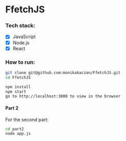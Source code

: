 # FfetchJS

### Tech stack: 
- [x] JavaScript
- [x] Node.js
- [x] React

### How to run: 

```bash
git clone git@github.com:monikakaczan/FfetchJS.git
cd FfetchJS
```

```bash
npm install
npm start
go to http://localhost:3000 to view in the browser
```

#### Part 2
For the second part:
```bash 
cd part2 
node app.js
```